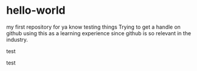 # hello-world
my first repository for ya know testing things
Trying to get a handle on github
using this as a learning experience since github is so relevant in the industry.

test



test
